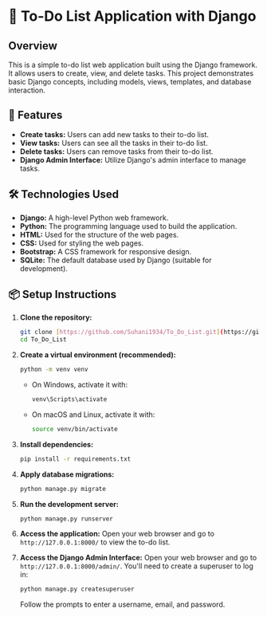 # 📝 To-Do List Application with Django

## Overview

This is a simple to-do list web application built using the Django framework. It allows users to create, view, and delete tasks. This project demonstrates basic Django concepts, including models, views, templates, and database interaction.

## 🚀 Features

* **Create tasks:** Users can add new tasks to their to-do list.
* **View tasks:** Users can see all the tasks in their to-do list.
* **Delete tasks:** Users can remove tasks from their to-do list.
* **Django Admin Interface:** Utilize Django's admin interface to manage tasks.

## 🛠️ Technologies Used

* **Django:** A high-level Python web framework.
* **Python:** The programming language used to build the application.
* **HTML:** Used for the structure of the web pages.
* **CSS:** Used for styling the web pages.
* **Bootstrap:** A CSS framework for responsive design.
* **SQLite:** The default database used by Django (suitable for development).

## 📦 Setup Instructions

1.  **Clone the repository:**
    ```bash
    git clone [https://github.com/Suhani1934/To_Do_List.git](https://github.com/Suhani1934/To_Do_List.git)
    cd To_Do_List
    ```

2.  **Create a virtual environment (recommended):**
    ```bash
    python -m venv venv
    ```
    * On Windows, activate it with:
        ```bash
        venv\Scripts\activate
        ```
    * On macOS and Linux, activate it with:
        ```bash
        source venv/bin/activate
        ```

3.  **Install dependencies:**
    ```bash
    pip install -r requirements.txt
    ```

4.  **Apply database migrations:**
    ```bash
    python manage.py migrate
    ```

5.  **Run the development server:**
    ```bash
    python manage.py runserver
    ```

6.  **Access the application:**
    Open your web browser and go to `http://127.0.0.1:8000/` to view the to-do list.
    
7.  **Access the Django Admin Interface:**
     Open your web browser and go to `http://127.0.0.1:8000/admin/`.  You'll need to create a superuser to log in:
     ```bash
     python manage.py createsuperuser
     ```
     Follow the prompts to enter a username, email, and password.
